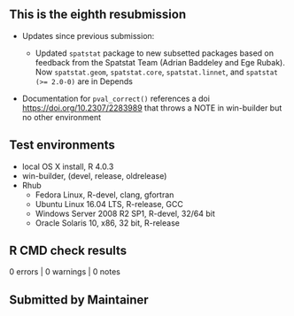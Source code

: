 ## This is the eighth resubmission

* Updates since previous submission:
  * Updated `spatstat` package to new subsetted packages based on feedback from the Spatstat Team (Adrian Baddeley and Ege Rubak). Now `spatstat.geom`, `spatstat.core`, `spatstat.linnet`, and `spatstat (>= 2.0-0)` are in Depends
  
* Documentation for `pval_correct()` references a doi <https://doi.org/10.2307/2283989> that throws a NOTE in win-builder but no other environment
  
## Test environments
* local OS X install, R 4.0.3
* win-builder, (devel, release, oldrelease)
* Rhub
  * Fedora Linux, R-devel, clang, gfortran
  * Ubuntu Linux 16.04 LTS, R-release, GCC
  * Windows Server 2008 R2 SP1, R-devel, 32/64 bit
  * Oracle Solaris 10, x86, 32 bit, R-release

## R CMD check results
0 errors | 0 warnings | 0 notes

## Submitted by Maintainer
